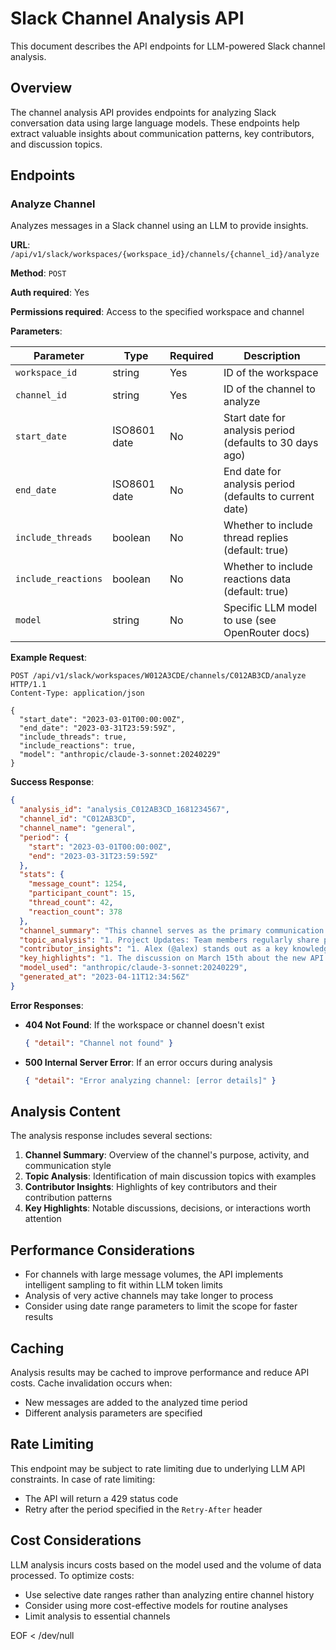 # Slack Channel Analysis API

This document describes the API endpoints for LLM-powered Slack channel analysis.

## Overview

The channel analysis API provides endpoints for analyzing Slack conversation data using large language models. These endpoints help extract valuable insights about communication patterns, key contributors, and discussion topics.

## Endpoints

### Analyze Channel

Analyzes messages in a Slack channel using an LLM to provide insights.

**URL**: `/api/v1/slack/workspaces/{workspace_id}/channels/{channel_id}/analyze`

**Method**: `POST`

**Auth required**: Yes

**Permissions required**: Access to the specified workspace and channel

**Parameters**:

| Parameter | Type | Required | Description |
|-----------|------|----------|-------------|
| `workspace_id` | string | Yes | ID of the workspace |
| `channel_id` | string | Yes | ID of the channel to analyze |
| `start_date` | ISO8601 date | No | Start date for analysis period (defaults to 30 days ago) |
| `end_date` | ISO8601 date | No | End date for analysis period (defaults to current date) |
| `include_threads` | boolean | No | Whether to include thread replies (default: true) |
| `include_reactions` | boolean | No | Whether to include reactions data (default: true) |
| `model` | string | No | Specific LLM model to use (see OpenRouter docs) |

**Example Request**:

```http
POST /api/v1/slack/workspaces/W012A3CDE/channels/C012AB3CD/analyze HTTP/1.1
Content-Type: application/json

{
  "start_date": "2023-03-01T00:00:00Z",
  "end_date": "2023-03-31T23:59:59Z",
  "include_threads": true,
  "include_reactions": true,
  "model": "anthropic/claude-3-sonnet:20240229"
}
```

**Success Response**:

```json
{
  "analysis_id": "analysis_C012AB3CD_1681234567",
  "channel_id": "C012AB3CD",
  "channel_name": "general",
  "period": {
    "start": "2023-03-01T00:00:00Z",
    "end": "2023-03-31T23:59:59Z"
  },
  "stats": {
    "message_count": 1254,
    "participant_count": 15,
    "thread_count": 42,
    "reaction_count": 378
  },
  "channel_summary": "This channel serves as the primary communication hub for the team...",
  "topic_analysis": "1. Project Updates: Team members regularly share progress on the redesign project...",
  "contributor_insights": "1. Alex (@alex) stands out as a key knowledge sharer...",
  "key_highlights": "1. The discussion on March 15th about the new API design...",
  "model_used": "anthropic/claude-3-sonnet:20240229",
  "generated_at": "2023-04-11T12:34:56Z"
}
```

**Error Responses**:

- **404 Not Found**: If the workspace or channel doesn't exist
  ```json
  { "detail": "Channel not found" }
  ```

- **500 Internal Server Error**: If an error occurs during analysis
  ```json
  { "detail": "Error analyzing channel: [error details]" }
  ```

## Analysis Content

The analysis response includes several sections:

1. **Channel Summary**: Overview of the channel's purpose, activity, and communication style
2. **Topic Analysis**: Identification of main discussion topics with examples
3. **Contributor Insights**: Highlights of key contributors and their contribution patterns
4. **Key Highlights**: Notable discussions, decisions, or interactions worth attention

## Performance Considerations

- For channels with large message volumes, the API implements intelligent sampling to fit within LLM token limits
- Analysis of very active channels may take longer to process
- Consider using date range parameters to limit the scope for faster results

## Caching

Analysis results may be cached to improve performance and reduce API costs. Cache invalidation occurs when:

- New messages are added to the analyzed time period
- Different analysis parameters are specified

## Rate Limiting

This endpoint may be subject to rate limiting due to underlying LLM API constraints. In case of rate limiting:

- The API will return a 429 status code
- Retry after the period specified in the `Retry-After` header

## Cost Considerations

LLM analysis incurs costs based on the model used and the volume of data processed. To optimize costs:

- Use selective date ranges rather than analyzing entire channel history
- Consider using more cost-effective models for routine analyses
- Limit analysis to essential channels

EOF < /dev/null